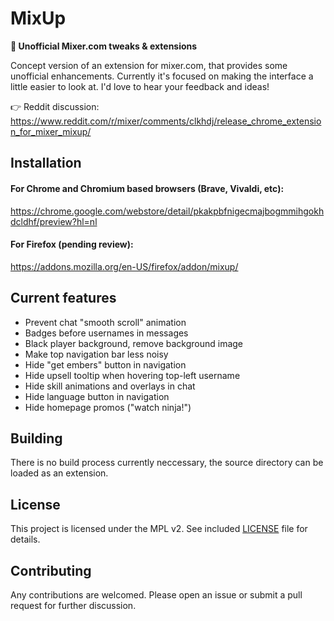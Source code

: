 # MixUp
**🤙 Unofficial Mixer.com tweaks &amp; extensions**

Concept version of an extension for mixer.com, that provides some unofficial enhancements. Currently it's focused on making the interface a little easier to look at. I'd love to hear your feedback and ideas!

👉 Reddit discussion: https://www.reddit.com/r/mixer/comments/clkhdj/release_chrome_extension_for_mixer_mixup/

## Installation

#### For Chrome and Chromium based browsers (Brave, Vivaldi, etc):
https://chrome.google.com/webstore/detail/pkakpbfnigecmajbogmmihgokhdcldhf/preview?hl=nl

#### For Firefox (pending review):
https://addons.mozilla.org/en-US/firefox/addon/mixup/

## Current features
* Prevent chat "smooth scroll" animation
* Badges before usernames in messages
* Black player background, remove background image
* Make top navigation bar less noisy
* Hide "get embers" button in navigation
* Hide upsell tooltip when hovering top-left username
* Hide skill animations and overlays in chat
* Hide language button in navigation
* Hide homepage promos ("watch ninja!")

## Building
There is no build process currently neccessary, the source directory can be loaded as an extension.

## License
This project is licensed under the MPL v2. See included [LICENSE](LICENSE) file for details.

## Contributing
Any contributions are welcomed. Please open an issue or submit a pull request for further discussion.

